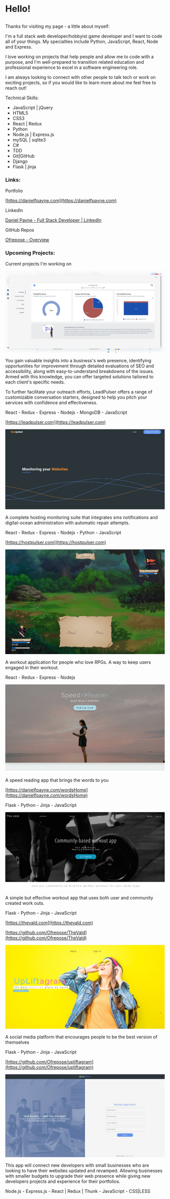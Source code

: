 # Hello!

## 

Thanks for visiting my page - a little about myself:

I'm a full stack web developer/hobbyist game developer and I want to code all of your things. My specialties include Python, JavaScript, React, Node and Express.

I love working on projects that help people and allow me to code with a purpose, and I'm well-prepared to transition related education and professional experience to excel in a software engineering role.

I am always looking to connect with other people to talk tech or work on exciting projects, so if you would like to learn more about me feel free to reach out!

Technical Skills:

- JavaScript | jQuery
- HTML5
- CSS3
- React | Redux
- Python
- Node.js | Express.js
- mySQL | sqlite3
- C#
- TDD
- Git|GitHub
- Django
- Flask | jinja


### Links:

Portfolio

[https://danielfpayne.com](https://danielfpayne.com)

LinkedIn

[Daniel Payne - Full Stack Developer | LinkedIn](https://www.linkedin.com/in/danielfpayne/)

GitHub Repos

[Ofrepose - Overview](https://github.com/Ofrepose?tab=repositories)

### Upcoming Projects:

Current projects I'm working on

[<img src="https://github.com/Ofrepose/Ofrepose/blob/master/imgs/leadpulser.png">](https://github.com/Ofrepose/Ofrepose/blob/master/imgs/leadpulser.png)

You gain valuable insights into a business's web presence, identifying opportunities for improvement through detailed evaluations of SEO and accessibility, along with easy-to-understand breakdowns of the issues. Armed with this knowledge, you can offer targeted solutions tailored to each client's specific needs.

To further facilitate your outreach efforts, LeadPulser offers a range of customizable conversation starters, designed to help you pitch your services with confidence and effectiveness. 

React - Redux - Express - Nodejs - MongoDB - JavaScript

[https://leadpulser.com](https://leadpulser.com)

[<img src="https://github.com/Ofrepose/Ofrepose/blob/master/imgs/hostpulser.png">](https://github.com/Ofrepose/Ofrepose/blob/master/imgs/hostpulser.png)

A complete hosting monitoring suite that integrates sms notifications and digital-ocean administration with automatic repair attempts. 

React - Redux - Express - Nodejs - Python - JavaScript

[https://hostpulser.com](https://hostpulser.com)

[<img src="https://github.com/Ofrepose/Ofrepose/blob/master/imgs/example3.png">](workoutRPG.png)

A workout application for people who love RPGs. A way to keep users engaged in their workout.

React - Redux - Express - Nodejs

[<img src="https://github.com/Ofrepose/Ofrepose/blob/master/imgs/words.png">](words.png)

A speed reading app that brings the words to you

[https://danielfpayne.com/wordsHome](https://danielfpayne.com/wordsHome)

 Flask - Python - Jinja - JavaScript
 
[<img src="https://github.com/Ofrepose/Ofrepose/blob/master/imgs/theVald2.jpg">](theVald2.jpg)

A simple but effective workout app that uses both user and community created work outs.

Flask - Python - Jinja - JavaScript 

[https://thevald.com](https://thevald.com)

[https://github.com/Ofrepose/TheVald](https://github.com/Ofrepose/TheVald)

[<img src="https://github.com/Ofrepose/Ofrepose/blob/master/imgs/a.jfif">](a.jfif)

A social media platform that encourages people to be the best version of themselves

 Flask - Python - Jinja - JavaScript 

[https://github.com/Ofrepose/upliftagram](https://github.com/Ofrepose/upliftagram)

[<img src="https://github.com/Ofrepose/Ofrepose/blob/master/imgs/b.jfif">](Hello!%20c8cb783cdc7a4289b3eb69f733c147bd/0_(1).jfif)

This app will connect new developers with small businesses who are looking to have their websites updated and revamped. Allowing businesses with smaller budgets to upgrade their web presence while giving new developers projects and experience for their portfolios.

Node.js - Express.js - React | Redux | Thunk - JavaScript - CSS|LESS
